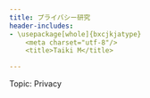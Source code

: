 ```yaml
---
title: プライバシー研究
header-includes:
- \usepackage[whole]{bxcjkjatype}
	<meta charset="utf-8"/>
	<title>Taiki M</title>

---
```


Topic: Privacy